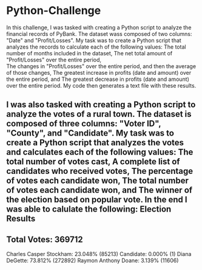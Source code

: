 # Python-Challenge
In this challenge, I was tasked with creating a Python script to analyze the financial records of PyBank. 
The dataset wass composed of two columns: "Date" and "Profit/Losses". My task was to create a Python script that analyzes the records 
to calculate each of the following values:
    The total number of months included in the dataset, 
    The net total amount of "Profit/Losses" over the entire period,  
    The changes in "Profit/Losses" over the entire period, and then the average of those changes, 
    The greatest increase in profits (date and amount) over the entire period, and
    The greatest decrease in profits (date and amount) over the entire period. 
My code then generates a text file with these results. 

I was also tasked with creating a Python script to analyze the votes of a rural town. 
The dataset is composed of three columns: "Voter ID", "County", and "Candidate". My task was to create a Python script 
that analyzes the votes and calculates each of the following values:
    The total number of votes cast, 
    A complete list of candidates who received votes, 
    The percentage of votes each candidate won, 
    The total number of votes each candidate won, and
    The winner of the election based on popular vote.
In the end I was able to calulate the following:
Election Results
-------------------------
Total Votes: 369712
-------------------------
Charles Casper Stockham: 23.048% (85213)
Candidate: 0.000% (1)
Diana DeGette: 73.812% (272892)
Raymon Anthony Doane: 3.139% (11606)
